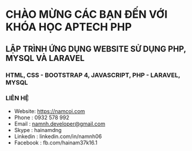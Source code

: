 # CHÀO MỪNG CÁC BẠN ĐẾN VỚI KHÓA HỌC APTECH PHP

## LẬP TRÌNH ỨNG DỤNG WEBSITE SỬ DỤNG PHP, MYSQL VÀ LARAVEL

### HTML, CSS - BOOTSTRAP 4, JAVASCRIPT, PHP - LARAVEL, MYSQL

### LIÊN HỆ

* Website: https://namcoi.com
* Phone : 0932 578 992
* Email : namnh.developer@gmail.com
* Skype : hainamdng
* Linkedin : linkedin.com/in/namnh06
* Facebook : fb.com/hainam37k16.1
